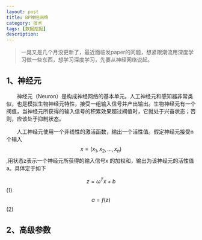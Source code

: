 ```yaml
---
layout: post
title: BP神经网络
category: 技术
tags: [数据挖掘]
description: 
---
```


> 一晃又是几个月没更新了，最近面临发paper的问题，想紧跟潮流用深度学习做一些东西，想学习深度学习，先要从神经网络说起。

## 1、神经元 ##

　　神经元（Neuron）是构成神经网络的基本单元。人工神经元和感知器非常类似，也是模拟生物神经元特性，接受一组输入信号并产出输出。生物神经元有一个阀值，当神经元所获得的输入信号的积累效果超过阀值时，它就处于兴奋状态；否则，应该处于抑制状态。

　　人工神经元使用一个非线性的激活函数，输出一个活性值。假定神经元接受n个输入$$x=(x_1,x_2,\ldots,x_n)$$,用状态z表示一个神经元所获得的输入信号x 的加权和，输出为该神经元的活性值a。具体定于如下

$$z = \omega^T x + b$$             (1)
$$a = f(z)$$                       (2)


 

## 2、高级参数 ##







  



